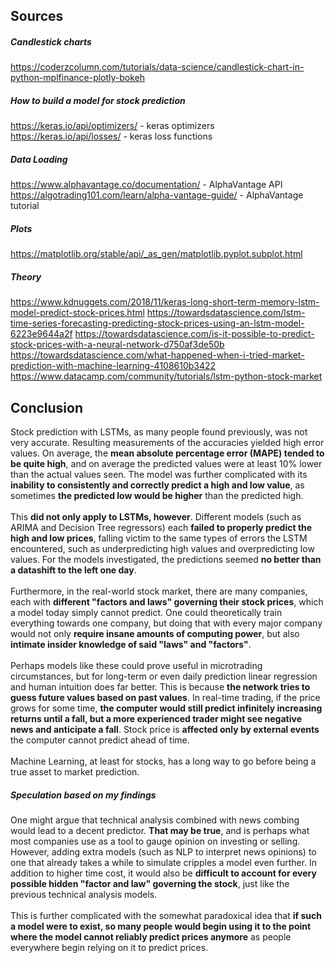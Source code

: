 ## Sources
##### Candlestick charts
https://coderzcolumn.com/tutorials/data-science/candlestick-chart-in-python-mplfinance-plotly-bokeh 
##### How to build a model for stock prediction
https://keras.io/api/optimizers/ - keras optimizers
https://keras.io/api/losses/ - keras loss functions

##### Data Loading
https://www.alphavantage.co/documentation/ - AlphaVantage API
https://algotrading101.com/learn/alpha-vantage-guide/ - AlphaVantage tutorial

##### Plots
https://matplotlib.org/stable/api/_as_gen/matplotlib.pyplot.subplot.html

##### Theory
https://www.kdnuggets.com/2018/11/keras-long-short-term-memory-lstm-model-predict-stock-prices.html
https://towardsdatascience.com/lstm-time-series-forecasting-predicting-stock-prices-using-an-lstm-model-6223e9644a2f
https://towardsdatascience.com/is-it-possible-to-predict-stock-prices-with-a-neural-network-d750af3de50b
https://towardsdatascience.com/what-happened-when-i-tried-market-prediction-with-machine-learning-4108610b3422
https://www.datacamp.com/community/tutorials/lstm-python-stock-market

## Conclusion
Stock prediction with LSTMs, as many people found previously, was not very accurate. Resulting measurements of the accuracies yielded high error values.  On average, the **mean absolute percentage error (MAPE) tended to be quite high**, and on average the predicted values were at least 10% lower than the actual values seen. The model was further complicated with its **inability to consistently and correctly predict a high and low value**, as sometimes **the predicted low would be higher** than the predicted high.  
<br/>
This **did not only apply to LSTMs, however**. Different models (such as ARIMA and Decision Tree regressors) each **failed to properly predict the high and low prices**, falling victim to the same types of errors the LSTM encountered, such as underpredicting high values and overpredicting low values. For the models investigated, the predictions seemed **no better than a datashift to the left one day**.  
<br/>
Furthermore, in the real-world stock market, there are many companies, each with **different "factors and laws" governing their stock prices**, which a model today simply cannot predict. One could theoretically train everything towards one company, but doing that with every major company would not only **require insane amounts of computing power**, but also **intimate insider knowledge of said "laws" and "factors"**.  
<br/>
Perhaps models like these could prove useful in microtrading circumstances, but for long-term or even daily prediction linear regression and human intuition does far better. This is because **the network tries to guess future values based on past values**. In real-time trading, if the price grows for some time, **the computer would still predict infinitely increasing returns until a fall, but a more experienced trader might see negative news and anticipate a fall**. Stock price is **affected only by external events** the computer cannot predict ahead of time.  
<br/>
Machine Learning, at least for stocks, has a long way to go before being a true asset to market prediction.  
##### Speculation based on my findings
One might argue that technical analysis combined with news combing would lead to a decent predictor. **That may be true**, and is perhaps what most companies use as a tool to gauge opinion on investing or selling. However, adding extra models (such as NLP to interpret news opinions) to one that already takes a while to simulate cripples a model even further. In addition to higher time cost, it would also be **difficult to account for every possible hidden "factor and law" governing the stock**, just like the previous technical analysis models.  
<br/>
This is further complicated with the somewhat paradoxical idea that **if such a model were to exist, so many people would begin using it to the point where the model cannot reliably predict prices anymore** as people everywhere begin relying on it to predict prices.  
